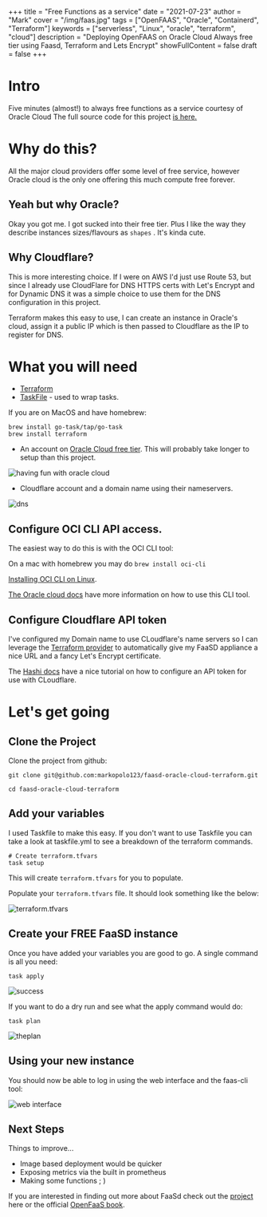 +++ title = "Free Functions as a service" date = "2021-07-23" author = "Mark"
cover = "/img/faas.jpg" tags = ["OpenFAAS", "Oracle", "Containerd", "Terraform"]
keywords = ["serverless", "Linux", "oracle", "terraform", "cloud"] description =
"Deploying OpenFAAS on Oracle Cloud Always free tier using Faasd, Terraform and
Lets Encrypt" showFullContent = false draft = false +++

# Intro

Five minutes (almost!) to always free functions as a service courtesy of Oracle
Cloud The full source code for this project [is
here.](https://github.com/markopolo123/faasd-oracle-cloud-terraform)

# Why do this?

All the major cloud providers offer some level of free service, however Oracle
cloud is the only one offering this much compute free forever.

## Yeah but why Oracle?

Okay you got me. I got sucked into their free tier. Plus I like the way they
describe instances sizes/flavours as `shapes` . It's kinda cute.

## Why Cloudflare?

This is more interesting choice. If I were on AWS I'd just use Route 53, but
since I already use CloudFlare for DNS HTTPS certs with Let's Encrypt and for
Dynamic DNS it was a simple choice to use them for the DNS configuration in this
project.

Terraform makes this easy to use, I can create an instance in Oracle's cloud,
assign it a public IP which is then passed to Cloudflare as the IP to register
for DNS.

# What you will need
* [Terraform](https://www.terraform.io/downloads.html)
* [TaskFile](https://taskfile.dev/#/) - used to wrap tasks.

If you are on MacOS and have homebrew:

```
brew install go-task/tap/go-task
brew install terraform
```

* An account on [Oracle Cloud free tier](https://www.oracle.com/uk/cloud/free/).
  This will probably take longer to setup than this project.

![having fun with oracle cloud](/img/oracle-cloud-signup.png)

* Cloudflare account and a domain name using their nameservers.


![dns](/img/dns.png)

## Configure OCI CLI API access.

The easiest way to do this is with the OCI CLI tool:

On a mac with homebrew you may do `brew install oci-cli`

[Installing OCI CLI on
Linux](https://docs.oracle.com/en-us/iaas/Content/API/SDKDocs/climanualinst.htm).

[The Oracle cloud
docs](https://docs.oracle.com/en-us/iaas/Content/Functions/Tasks/functionssetupapikey.htm)
have more information on how to use this CLI tool.

## Configure Cloudflare API token

I've configured my Domain name to use CLoudflare's name servers so I can
leverage the [Terraform
provider](https://registry.terraform.io/providers/cloudflare/cloudflare/latest/docs)
to automatically give my FaaSD appliance a nice URL and a fancy Let's Encrypt
certificate.

The [Hashi
docs](https://learn.hashicorp.com/tutorials/terraform/cloudflare-static-website?_ga=2.139441523.131271239.1627052452-1560403573.1626731673)
have a nice tutorial on how to configure an API token for use with CLoudflare.

# Let's get going

## Clone the Project

Clone the project from github:

```
git clone git@github.com:markopolo123/faasd-oracle-cloud-terraform.git

cd faasd-oracle-cloud-terraform
```

## Add your variables

I used Taskfile to make this easy. If you don't want to use Taskfile you can
take a look at taskfile.yml to see a breakdown of the terraform commands.

```
# Create terraform.tfvars
task setup
```

This will create `terraform.tfvars` for you to populate.

Populate your `terraform.tfvars` file. It should look something like the below:

![terraform.tfvars](/img/vars.png)

## Create your FREE FaaSD instance

Once you have added your variables you are good to go. A single command is all
you need:

```
task apply
```

![success](/img/terraforming.png)

If you want to do a dry run and see what the apply command would do:

```
task plan
```

![theplan](/img/plan.png)

## Using your new instance

You should now be able to log in using the web interface and the faas-cli tool:

![web interface](/img/faasd_web.png)

## Next Steps

Things to improve...

* Image based deployment would be quicker
* Exposing metrics via the built in prometheus
* Making some functions ; )

If you are interested in finding out more about FaaSd check out the
[project](https://github.com/openfaas/faasd) here or the official [OpenFaaS
book](https://openfaas.gumroad.com/l/serverless-for-everyone-else).
